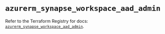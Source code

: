 # `azurerm_synapse_workspace_aad_admin`

Refer to the Terraform Registry for docs: [`azurerm_synapse_workspace_aad_admin`](https://registry.terraform.io/providers/hashicorp/azurerm/4.13.0/docs/resources/synapse_workspace_aad_admin).
